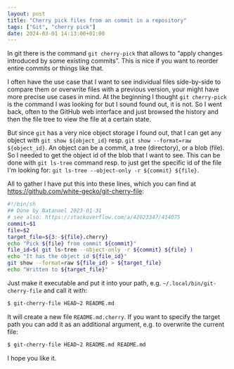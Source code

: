 ```yaml
---
layout: post
title: "Cherry pick files from an commit in a repository"
tags: ["Git", "cherry pick"]
date: 2024-03-01 14:13:00+01:00
---
```


In git there is the command `git cherry-pick` that allows to “apply changes introduced by some existing commits”.
This is nice if you want to reorder entire commits or things like that.

I often have the use case that I want to see individual files side-by-side to compare them or overwrite files with a previous version, your might have more precise use cases in mind.
At the beginning I thought `git cherry-pick` is the command I was looking for but I sound found out, it is not. So I went back, often to the GitHub web interface and just browsed the history and then the file tree to view the file at a certain state.

But since `git` has a very nice object storage I found out, that I can get any object with `git show ${object_id}` resp. `git show --format=raw ${object_id}`. An object can be a commit, a tree (directory), or a blob (file). So I needed to get the object id of the blob that I want to see. This can be done with `git ls-tree` command resp. to just get the specific id of the file I'm looking for: `git ls-tree --object-only -r ${commit} ${file}`.

All to gather I have put this into these lines, which you can find at https://github.com/white-gecko/git-cherry-file:

```bash
#!/bin/sh
## Done by Natanael 2023-01-31
# see also: https://stackoverflow.com/a/42623347/414075
commit=$1
file=$2
target_file=${3:-${file}.cherry}
echo "Pick ${file} from commit ${commit}"
file_id=$( git ls-tree --object-only -r ${commit} ${file} )
echo "It has the object id ${file_id}"
git show --format=raw ${file_id} > ${target_file}
echo "Written to ${target_file}"
```

Just make it executable and put it into your path, e.g. `~/.local/bin/git-cherry-file` and call it with:


```bash
$ git-cherry-file HEAD~2 README.md
```

It will create a new file `README.md.cherry`. If you want to specify the target path you can add it as an additional argument, e.g. to overwrite the current file:

```bash
$ git-cherry-file HEAD~2 README.md README.md
```

I hope you like it.
